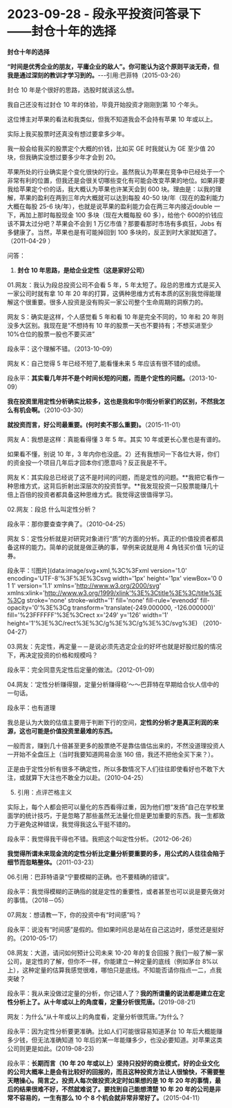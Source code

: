 # 2023-09-28 - 段永平投资问答录下——封仓十年的选择

**封仓十年的选择**

**“时间是优秀企业的朋友，平庸企业的敌人”。你可能认为这个原则平淡无奇，但我是通过深刻的教训才学习到的。**---引用:巴菲特（2015-03-26）

封仓 10 年是个很好的思路，选股时就该这么想。

我自己还没有过封仓 10 年的体验，毕竟开始投资才刚刚到第 10 个年头。

这位博主对苹果的看法和我类似，但我不知道我会不会持有苹果 10 年或以上。

实际上我买股票时还真没有想过要拿多少年。

我一般会给我买的股票定个大概的价钱，比如买 GE 时我就认为 GE 至少值 20 块，但我确实没想过要多少年才会到 20。

苹果所处的行业确实是个变化很快的行业。虽然我认为苹果在竞争中已经处于一个非常有利的位置，但我还是会很关切哪些变化有可能会改变苹果的地位。如果非要我给苹果定个价的话，我大概认为苹果也许某天会到 600 块。理由是：以我的理解，苹果的盈利在两到三年内大概就可以达到每股 40-50 块/年（现在的盈利能力大概在每股 25-6 块/年），也就是说苹果的盈利能力会在两三年内接近double 一下，再加上那时每股现金 100 多块（现在大概每股 60 多），给他个 600的价钱应该不算太过分吧？苹果会不会到 1 万亿市值？那要看那时市场有多疯狂，Jobs 有多健康了。当然，苹果也是有可能掉回到 100 多块的，反正到时大家就知道了。（2011-04-29 ）

问答：

1. **封仓 10 年思路，是给企业定性（这是家好公司）**

01.网友：我认为段总投资公司不会看 5 年，5 年太短了。段总的思维方式是买入一家公司时就有拿 10 年 20 年的打算，这俩种思维方式有本质的区别我觉得能理解这个很重要。很多人投资是没有购买一家公司整个生命周期的洞察力的。

网友 S：确实是这样，个人感觉看 5 年和看 10 年是完全不同的，10 年和 20 年则没多大区别。我现在是“不想持有 10 年的股票一天也不要持有；不想买进至少10%仓位的股票一股也不要买进”

段永平：这个理解不错。（2013-10-09）

网友 K：自己觉得 5 年已经不短了,能看懂未来 5 年应该有很不错的成绩。

段永平：**其实看几年并不是个时间长短的问题，而是个定性的问题。**（2013-10-09）

**我在投资里用定性分析确实比较多，这也是我和华尔街分析家们的区别，不然我怎么有机会啊。**（2010-03-30）

**就投资而言，好公司最重要。(何时卖不那么重要)。**（2015-11-01）

网友 A：我想是这样：真能看得懂 3 年 5 年。其实 10 年或更长心里也是有谱的。

如果看不懂，别说 10 年，3 年内你也没底。2）还有我想问一下各位大哥，你们的资金投一个项目几年后才回本你们愿意吗？反正我是不干。

网友 K：其实段总已经说了这不是时间的问题，而是定性的问题。**我把它看作一种思维方式，这背后折射出深层次的投资哲学。**我发现投资一只股票能赚几十倍上百倍的投资者都具备这种思维方式。我觉得这很值得学习。

02.网友：段总 什么叫定性分析？

段永平：那你要查查字典了。（2010-04-25）

网友 S：定性分析就是对研究对象进行“质”的方面的分析。真正的价值投资者都具备这样的能力。简单的说就是做正确的事，举例来说就是用 4 角钱买价值 1元的证券。

段永平：![图片](data:image/svg+xml,%3C%3Fxml version='1.0' encoding='UTF-8'%3F%3E%3Csvg width='1px' height='1px' viewBox='0 0 1 1' version='1.1' xmlns='http://www.w3.org/2000/svg' xmlns:xlink='http://www.w3.org/1999/xlink'%3E%3Ctitle%3E%3C/title%3E%3Cg stroke='none' stroke-width='1' fill='none' fill-rule='evenodd' fill-opacity='0'%3E%3Cg transform='translate(-249.000000, -126.000000)' fill='%23FFFFFF'%3E%3Crect x='249' y='126' width='1' height='1'%3E%3C/rect%3E%3C/g%3E%3C/g%3E%3C/svg%3E) （2010-04-27）

03.网友：先定性，再定量－－是说必须先选定企业的好坏也就是好股烂股的情况下，再决定投资的价格和规模吗？

段永平：完全同意先定性后定量的做法。（2012-01-09）

04.网友：‘定性分析赚得狠，定量分析赚得稳’～～巴菲特在早期给合伙人信中的一句话。

段永平：也有道理

我总是认为大致的估值主要用于判断下行的空间，**定性的分析才是真正利润的来源，这也可能是价值投资里最难的东西。**

一般而言，赚到几十倍甚至更多的股票绝不是靠估值估出来的，不然没道理投资人一开始不全盘压上（当时我要知道网易会涨 160 倍，我还不把他全买下来？）。

正是由于定性分析有很多不确定性，所以多数情况下人们往往即使看好也不敢下大注，或就算下大注也不敢全力以赴。（2010-04-25）

05. 引用：点评芒格主义

实际上，每个人都会把可以量化的东西看得过重，因为他们想“发扬”自己在学校里面学的统计技巧，于是忽略了那些虽然无法量化但是更加重要的东西。我一生都致力于避免这种错误，我觉得我这么干挺不错的。

段永平：我觉得我干得也不错。我把这个叫定性分析。（2012-06-26）

**我觉得所谓未来现金流的定性分析比定量分析要重要的多，用公式的人往往会陷于细节而忽略整体。**（2011-03-23）

06.引用：巴菲特语录“宁要模糊的正确。也不要精确的错误”。

段永平：我觉得模糊的正确指的就是定性的重要性，或者甚至也可以说是要先做对的事情。（2018－05）

07.网友：想请教一下，你的投资中有“时间感”吗？

段永平：说没有“时间感”是假的。但如果时间总是站在自己这边时，感觉还是挺好的。（2010-05-17）

08.网友：大道，请问如何预计公司未来 10-20 年的复合回报？我们一般了解一家公司，是定性的了解，但你不一样，你能建立一种定量的底线（例如茅台 8%以上），这种定量的估算我感觉很难，哪怕只是底线。不知能否请你指点一二，点我突破？

段永平：我从来没做过定量的分析，你记错人了？**我的所谓量的说法都是建立在定性分析上了。从十年或以上的角度看，定量分析很荒唐。**(2019-08-21)

网友：为什么“从十年或以上的角度看，定量分析很荒唐。”为什么？

段永平：因为定性分析要更准确。比如人们可能很容易知道茅台 10 年后大概能赚多少钱，但无法准确知道 10 年后的某一年能赚多少，也没必要知道。对苹果这类公司则更是如此。(2019-08-23)

段永平：**长期而言（10 年 20 年或以上）坚持只投好的商业模式，好的企业文化的公司大概率上是会有比较好的回报的，而且这种投资方法让人很愉快，不需要整天瞎操心。简言之，投资人每次做投资决定时如果想的是 10 年 20 年的事情，最后的结果很难不好，不然就难说了。要找到自己能想清楚 10 年 20 年的公司是非常不容易的，一生有那么 10 个 8 个机会就非常非常好了。**（2015-04-11）